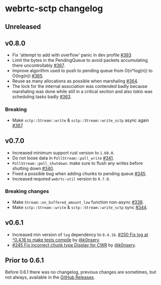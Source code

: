 # webrtc-sctp changelog

## Unreleased

## v0.8.0

* Fix 'attempt to add with overflow' panic in dev profile [#393](https://github.com/webrtc-rs/webrtc/pull/393)
* Limit the bytes in the PendingQueue to avoid packets accumulating there uncontrollably [#367](https://github.com/webrtc-rs/webrtc/pull/367).
* Improve algorithm used to push to pending queue from O(n*log(n)) to O(log(n)) [#365](https://github.com/webrtc-rs/webrtc/pull/365).
* Reuse as many allocations as possible when marshaling [#364](https://github.com/webrtc-rs/webrtc/pull/364).
* The lock for the internal association was contended badly because marshaling was done while still in a critical section and also tokio was scheduling tasks badly [#363](https://github.com/webrtc-rs/webrtc/pull/363).

### Breaking

* Make `sctp::Stream::write` & `sctp::Stream::write_sctp` async again [#367](https://github.com/webrtc-rs/webrtc/pull/367).

## v0.7.0

* Increased minimum support rust version to `1.60.0`.
* Do not loose data in `PollStream::poll_write` [#341](https://github.com/webrtc-rs/webrtc/pull/341).
* `PollStream::poll_shutdown`: make sure to flush any writes before shutting down [#340](https://github.com/webrtc-rs/webrtc/pull/340).
* Fixed a possible bug when adding chunks to pending queue [#345](https://github.com/webrtc-rs/webrtc/pull/345).
* Increased required `webrtc-util` version to `0.7.0`.

### Breaking changes

* Make `Stream::on_buffered_amount_low` function non-async [#338](https://github.com/webrtc-rs/webrtc/pull/338).
* Make `sctp::Stream::write` & `sctp::Stream::write_sctp` sync [#344](https://github.com/webrtc-rs/webrtc/pull/344).

## v0.6.1

* Increased min version of `log` dependency to `0.4.16`. [#250 Fix log at ^0.4.16 to make tests compile](https://github.com/webrtc-rs/webrtc/pull/250) by [@k0nserv](https://github.com/k0nserv).
* [#245 Fix incorrect chunk type Display for CWR](https://github.com/webrtc-rs/webrtc/pull/245) by [@k0nserv](https://github.com/k0nserv).

## Prior to 0.6.1

Before 0.6.1 there was no changelog, previous changes are sometimes, but not always, available in the [GitHub Releases](https://github.com/webrtc-rs/sctp/releases).
